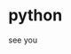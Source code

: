 # python

see you

[](https://github.com/yanjunjie/ImageCache/blob/master/231134eu8ului09ovbygdv.jpg)
